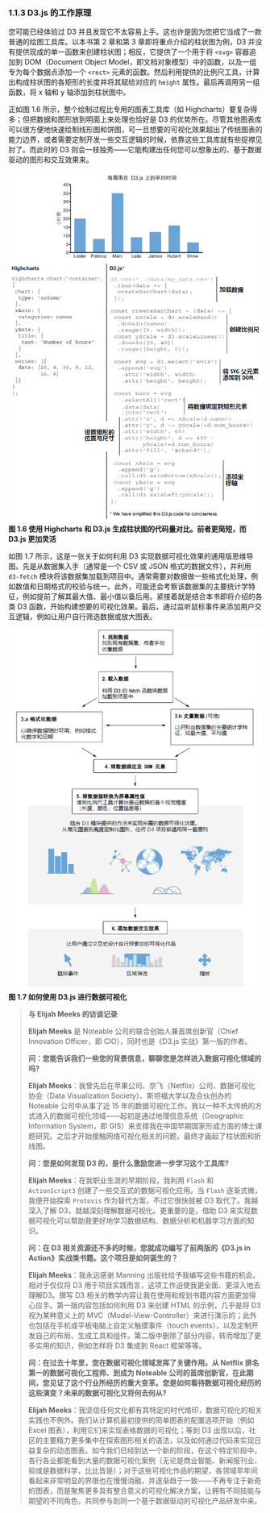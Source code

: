### 1.1.3 D3.js 的工作原理

您可能已经体验过 D3 并且发现它不太容易上手。这也许是因为您把它当成了一款普通的绘图工具库。以本书第 2 章和第 3 章即将重点介绍的柱状图为例，D3 并没有提供现成的单一函数来创建柱状图；相反，它提供了一个用于将 `<svg>` 容器追加到 DOM（Document Object Model，即文档对象模型）中的函数，以及一组专为每个数据点添加一个 `<rect>` 元素的函数。然后利用提供的比例尺工具，计算出构成柱状图的各矩形的长度并将其赋给对应的 `height` 属性。最后再调用另一组函数，将 x 轴和 y 轴添加到柱状图中。

正如图 1.6 所示，整个绘制过程比专用的图表工具库（如 Highcharts）要复杂得多；但把数据和图形放到明面上来处理也恰好是 D3 的优势所在。尽管其他图表库可以很方便地快速绘制线形图和饼图，可一旦想要的可视化效果超出了传统图表的能力边界，或者需要定制开发一些交互逻辑的时候，依靠这些工具库就有些捉襟见肘了。而此时的 D3 则会一枝独秀——它能构建出任何您可以想象出的、基于数据驱动的图形和交互效果来。

![图 1.6](../../../assets/1.6.1.png)<br/>**图 1.6 使用 Highcharts 和 D3.js 生成柱状图的代码量对比。前者更简短，而 D3.js 更加灵活**<br/>

如图 1.7 所示，这是一张关于如何利用 D3 实现数据可视化效果的通用版思维导图。先是从数据集入手（通常是一个 CSV 或 JSON 格式的数据文件），并利用 `d3-fetch` 模块将该数据集加载到项目中。通常需要对数据做一些格式化处理，例如数值和日期格式的校验与统一。此外，可能还会考察该数据集的主要统计学特征，例如提前了解其最大值、最小值以备后用。紧接着就是结合本书即将介绍的各类 D3 函数，开始构建想要的可视化效果。最后，通过监听鼠标事件来添加用户交互逻辑，例如让用户自行筛选数据或放大图表。

![图 1.7 如何使用 D3.js 进行数据可视化](../../../assets/00.png)<br/>**图 1.7 如何使用 D3.js 进行数据可视化**<br/>

> **与 Elijah Meeks 的访谈记录**
>
> **Elijah Meeks** 是 Noteable 公司的联合创始人兼首席创新官（Chief Innovation Officer，即 CIO），同时也是《D3.js 实战》第一版的作者。
>
> **问：您能告诉我们一些您的背景信息，聊聊您是怎样进入数据可视化领域的吗?**
>
> **Elijah Meeks**：我曾先后在苹果公司、奈飞（Netflix）公司、数据可视化协会（Data Visualization Society）、斯坦福大学以及合伙创办的 Noteable 公司中从事了近 15 年的数据可视化工作。我以一种不太传统的方式进入的数据可视化领域——起初是通过地理信息系统（Geographic Information System，即 GIS）来支撑我在中国早期国家形成方面的博士课题研究。之后才开始接触网络可视化相关的问题，最终才画起了柱状图和折线图。
>
> **问：您是如何发现 D3 的，是什么激励您进一步学习这个工具库?**
>
> **Elijah Meeks**：在我职业生涯的早期阶段，我利用 `Flash` 和 `ActionScript3` 创建了一些交互式的数据可视化应用。当 `Flash` 逐渐式微，我便开始探索 `Protovis` 作为替代方案，不过它很快就被 D3 取代了。我越深入了解 D3，就越深刻理解数据可视化。更重要的是，借助 D3 来实现数据可视化可以帮助我更好地学习数据结构、数据分析和机器学习方面的知识。
>
> **问：在 D3 相关资源还不多的时候，您就成功编写了前两版的《D3.js in Action》实战类书籍。这个项目是如何诞生的？**
>
> **Elijah Meeks**：我永远感谢 Manning 出版社给予我编写这些书籍的机会。相对于仅仅将 D3 用于项目实践而言，这项工作迫使我更全面、更深入地去理解D3。撰写 D3 相关的教学内容让我在使用和规划书籍内容方面更加得心应手。第一版内容包括如何利用 D3 来创建 HTML 的示例，几乎是将 D3 视为某种意义上的 MVC（Model-View-Controller）来进行演示的；此外也包括在手机或平板电脑上自定义触摸事件（touch events），以及定制开发自己的布局、生成工具和组件。第二版中删除了部分内容，转而增加了更多实用的知识，例如怎样将 D3 集成到 React 框架等等。
>
> **问：在过去十年里，您在数据可视化领域发挥了关键作用。从 Netflix 排名第一的数据可视化工程师、到成为 Noteable 公司的首席创新官，在此期间，您见证了这个行业所经历的重大变革。您是如何看待数据可视化经历的这些演变？未来的数据可视化又将何去何从?**
>
> **Elijah Meeks**：我坚信任何文化都有其特定的时代烙印，数据可视化的相关实践也不例外。我们从计算机最初提供的简单图表的配置选项开始（例如 Excel 图表），利用它们来实现表格数据的可视化；等到 D3 出现以后，社区的主要精力更多集中在探索图形相关的语法，以及如何通过代码来实现日益复杂的动态图表。如今我们已经到达一个新的阶段，在这个特定阶段中，各行各业都能看到大量的数据可视化案例（无论是商业智能、新闻报刊业、抑或是数据科学，比比皆是）；对于这些可视化作品的期望，各领域早年间看起来非常明显的界限也在慢慢消融，并逐渐趋于一致——不再专注于新奇的图表，而是聚焦更多具有整合意义的可视化解决方案，让拥有不同技能与期望的不同角色，共同参与到同一个基于数据驱动的可视化产品研发中来。
